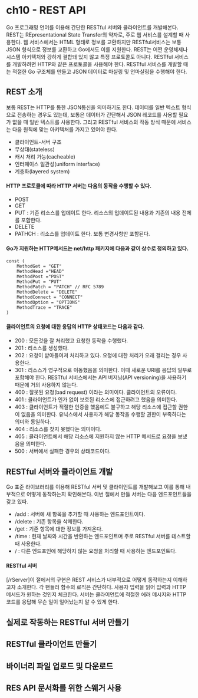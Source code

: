 # ch10 - REST API
Go 프로그래밍 언어를 이용해 간단한 RESTful 서버와 클라이언트를 개발해본다. REST는 REpresentational State Transfer의 약자로, 주로 웹 서비스를 설계할 때 사용한다. 웹 서비스에서는 HTML 형태로 정보를 교환하지만 RESTful서비스는 보통 JSON 형식으로 정보를 교환하고 Go에서도 이를 지원한다. REST는 어떤 운영체제나 시스템 아키텍처와 강하게 결합돼 있지 않고 특정 프로토콜도 아니다. RESTful 서비스를 개발하려면 HTTP와 같은 프로토콜을 사용해야 한다. RESTful 서비스를 개발할 때는 적절한 Go 구조체를 만들고 JSON 데이터로 마샬링 및 언마샬링을 수행해야 한다.

## REST 소개
보통 REST는 HTTP를 통한 JSON통신을 의미하기도 한다. 데이터를 일반 텍스트 형식으로 전송하는 경우도 있는데, 보통은 데이터가 간단해서 JSON 레코드를 사용할 필요가 없을 때 일반 텍스트를 사용한다. 그리고 RESTful 서비스의 작동 방식 때문에 서비스는 다음 원칙에 맞는 아키텍처를 가지고 있어야 한다.
- 클라이언트-서버 구조
- 무상태(stateless)
- 캐시 처리 가능(cacheable)
- 인터페이스 일관성(uniform interface)
- 계층화(layered system)
#### HTTP 프로토콜에 따라 HTTP 서버는 다음의 동작을 수행할 수 있다.
- POST
- GET
- PUT : 기존 리소스를 업데이트 한다. 리소스의 업데이트된 내용과 기존의 내용 전체를 포함한다.
- DELETE
- PATHCH : 리소스를 업데이트 한다. 보통 변경사항만 포함된다.
#### Go가 지원하는 HTTP메서드는 net/http 패키지에 다음과  같이 상수로 정의하고 있다.
```
const (
    MethodGet = "GET"
    MethodHead ="HEAD"
    MethodPost ="POST"
    MethodPut = "PUT"
    MethodPatch = "PATCH" // RFC 5789
    MethodDelete = "DELETE"
    MethodConnect = "CONNECT"
    MethodOption = "OPTIONS"
    MethodTrace = "TRACE"
)
```
#### 클라이언트의 요청에 대한 응답의 HTTP 상태코드는 다음과 같다.
- 200 : 모든것을 잘 처리했고 요청한 동작을 수행했다.
- 201 : 리소스를 생성했다.
- 202 : 요청이 받아들여져 처리하고 있다. 요청에 대한 처리가 오래 걸리는 경우 사용한다.
- 301 : 리소스가 영구적으로 이동했음을 의미한다. 이때 새로운 URI를 응답의 일부로 포함해야 한다. RESTful 서비스에서는 API 버저닝(API versioning)을 사용하기 때문에 거의 사용하지 않는다.
- 400 : 잘못된 요청(bad request) 이라는 의미이다. 클라이언트의 오류이다.
- 401 : 클라이언트가 인가 없이 보호된 리소스에 접근하려고 했음을 의미한다.
- 403 : 클라이언트가 적절한 인증을 했음에도 불구하고 해당 리소스에 접근할 권한이 없음을 의미한다. 유닉스에서 사용자가 해당 동작을 수행할 권한이 부족하다는 의미와 동일하다.
- 404 : 리소스를 찾지 못했다는 의미이다.
- 405 : 클라이언트에서 해당 리소스에 지원하지 않는 HTTP 메서드로 요청을 보냈음을 의미한다.
- 500 : 서버에서 실패한 경우의 상태코드이다.

## RESTful 서버와 클라이언트 개발
Go 표준 라이브러리를 이용해 RESTful 서버 및 클라이언트를 개발해보고 이를 통해 내부적으로 어떻게 동작하는지 확인해본다. 이번 절에서 만들 서버는 다음 엔드포인트들을 갖고 있따.
- /add : 서버에 새 항목을 추가할 때 사용하는 엔드포인트이다.
- /delete : 기존 항목을 삭제한다.
- /get : 기존 항목에 대한 정보를 가져온다.
- /time :  현재 날짜와 시간을 반환하는 엔드포인트며 주로 RESTful 서버를 테스트할 때 사용한다.
- / : 다른 엔드포인에 해당하지 않는 요청을 처리할 때 사용하는 엔드포인트다.
#### RESTful 서버
[/rServer]이 절에서의 구현은 REST 서비스가 내부적으로 어떻게 동작하는지 이해하고자 소개한다. 각 핸들러 함수의 로직은 간단하다. 사용자 입력을 읽어 입력과 HTTP 메서드가 원하는 것인지 체크한다. 서버는 클라이언트에 적절한 에러 메시지와 HTTP 코드를 응답해 무슨 일이 일어났는지 알 수 있게 한다. 


## 실제로 작동하는 RESTful 서버 만들기

## RESTful 클라이언트 만들기

## 바이너리 파일 업로드 및 다운로드

## RES API 문서화를 위한 스웨거 사용